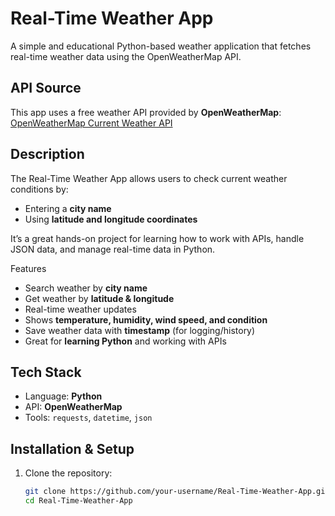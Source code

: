 #  Real-Time Weather App

A simple and educational Python-based weather application that fetches real-time weather data using the OpenWeatherMap API.

##  API Source

This app uses a free weather API provided by **OpenWeatherMap**:  
 [OpenWeatherMap Current Weather API](https://openweathermap.org/current)

##  Description

The Real-Time Weather App allows users to check current weather conditions by:

- Entering a **city name**
- Using **latitude and longitude coordinates**

It’s a great hands-on project for learning how to work with APIs, handle JSON data, and manage real-time data in Python.

Features

-  Search weather by **city name**
-  Get weather by **latitude & longitude**
-  Real-time weather updates
-  Shows **temperature, humidity, wind speed, and condition**
-  Save weather data with **timestamp** (for logging/history)
-  Great for **learning Python** and working with APIs

##  Tech Stack

- Language: **Python**
- API: **OpenWeatherMap**
- Tools: `requests`, `datetime`, `json`

##  Installation & Setup

1. Clone the repository:
   ```bash
   git clone https://github.com/your-username/Real-Time-Weather-App.git
   cd Real-Time-Weather-App
